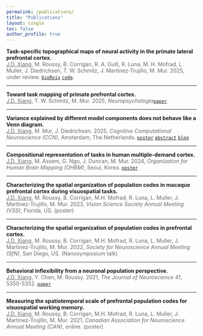 ```yaml
---
permalink: /publications/
title: "Publications"
layout: single
toc: false
author_profile: true
---
```



**Task-specific topographical maps of neural activity in the primate lateral prefrontal cortex.**\
<span style="color:#696969"><u>J.D. Xiang</u>, M. Roussy, B. Corrigan, R. A. Gulli, R. Luna, M. H. Mofrad, L. Muller, J. Diedrichsen, T. W. Schmitz, J. Martinez-Trujillo, M. Mur. 2025, under review. [`bioRxiv`](https://www.biorxiv.org/content/10.1101/2024.05.10.591729v2) [`code`](https://github.com/jkderrick028/topoPFC).</span>

---

**Toward task mapping of primate prefrontal cortex.**\
<span style="color:#696969"><u>J.D. Xiang</u>, T. W. Schmitz, M. Mur. 2025, *Neuropsychologia*[`paper`](https://doi.org/10.1016/j.neuropsychologia.2025.109234).</span>


---

**Variance explained by different model components does not behave like a Venn diagram.**\
<span style="color:#696969"><u>J.D. Xiang</u>, M. Mur, J. Diedrichsen. 2025, *Cognitive Computational Neuroscience (CCN)*, Amsterdam, The Netherlands. [`poster`](/assets/files/20250812_CCN_poster.pdf) [`abstract`](https://2025.ccneuro.org/abstract_pdf/Xiang_2025_Variance_explained_different_model_components_behave.pdf) [`blog`](https://diedrichsenlab.org/BrainDataScience/variance_partitioning/index.htm)</span>

---

**Compositional representation of tasks in human multiple-demand cortex.**\
<span style="color:#696969"><u>J.D. Xiang</u>, M. Assem, G. Ngo, J. Duncan, M. Mur. 2024, *Organization for Human Brain Mapping (OHBM)*, Seoul, Korea. [`poster`](/assets/files/20240623_OHBM_poster.pdf)</span>

---

**Characterizing the spatial organization of population codes in macaque prefrontal cortex during visuospatial tasks.**\
<span style="color:#696969"><u>J.D. Xiang</u>, M. Roussy, B. Corrigan, M.H. Mofrad, R. Luna, L. Muller, J. Martinez-Trujillo, M. Mur. 2023, *Vision Science Society Annual Meeting (VSS)*, Florida, US. (poster)</span>

--- 

**Characterizing the spatial organization of population codes in prefrontal cortex.**\
<span style="color:#696969"><u>J.D. Xiang</u>, M. Roussy, B. Corrigan, M.H. Mofrad, R. Luna, L. Muller, J. Martinez-Trujillo, M. Mur. 2022, *Society for Neuroscience Annual Meeting (SfN)*, San Diego, US. (Nanosymposium talk)</span>

---

**Behavioral inflexibility from a neuronal population perspective.**\
<span style="color:#696969"><u>J.D. Xiang</u>, Y. Chen, M. Roussy. 2021, *The Journal of Neuroscience* 41, 5350-5352. [`paper`](https://www.jneurosci.org/content/41/25/5350)</span>

---

**Measuring the spatiotemporal scale of prefrontal population codes for visuospatial working memory.**\
<span style="color:#696969"><u>J.D. Xiang</u>, M. Roussy, B. Corrigan, M.H. Mofrad, R. Luna, L. Muller, J. Martinez-Trujillo, M. Mur. 2021, *Canadian Association for Neuroscience Annual Meeting (CAN)*, online. (poster)</span>

